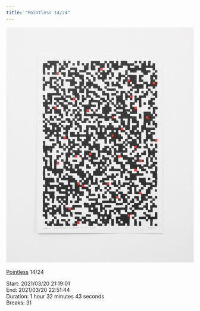 ```yaml
---
title: "Pointless 14/24"
---
```

![](../assets/202105281541.jpg)

[Pointless](202105271855) 14/24 

Start: 2021/03/20 21:19:01  
End: 2021/03/20 22:51:44  
Duration: 1 hour 32 minutes 43 seconds  
Breaks: 31